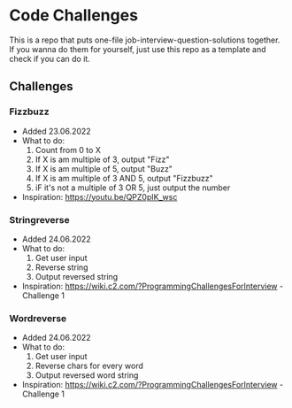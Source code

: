 # Code Challenges

This is a repo that puts one-file job-interview-question-solutions together.  
If you wanna do them for yourself, just use this repo as a template and check if you can do it.

## Challenges

### Fizzbuzz
- Added 23.06.2022
- What to do:
    1. Count from 0 to X
    2. If X is am multiple of 3, output "Fizz"
    3. If X is am multiple of 5, output "Buzz"
    4. If X is am multiple of 3 AND 5, output "Fizzbuzz"
    5. iF it's not a multiple of 3 OR 5, just output the number
- Inspiration: https://youtu.be/QPZ0pIK_wsc

### Stringreverse
- Added 24.06.2022
- What to do:
    1. Get user input
    2. Reverse string
    3. Output reversed string
- Inspiration: https://wiki.c2.com/?ProgrammingChallengesForInterview - Challenge 1

### Wordreverse
- Added 24.06.2022
- What to do:
    1. Get user input
    2. Reverse chars for every word 
    3. Output reversed word string
- Inspiration: https://wiki.c2.com/?ProgrammingChallengesForInterview - Challenge 1
